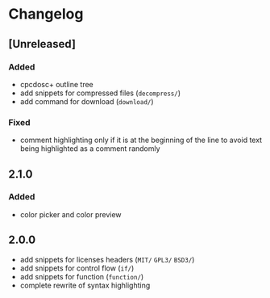# Changelog

## [Unreleased]
### Added
- cpcdosc+ outline tree
- add snippets for compressed files (`decompress/`)
- add command for download (`download/`)
### Fixed
- comment highlighting only if it is at the beginning of the line to avoid text being highlighted as a comment randomly 

## 2.1.0
### Added
- color picker and color preview 

## 2.0.0
- add snippets for licenses headers (`MIT/` `GPL3/` `BSD3/`)
- add snippets for control flow (`if/`)
- add snippets for function (`function/`)
- complete rewrite of syntax highlighting